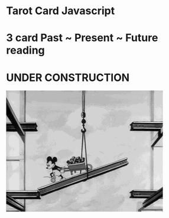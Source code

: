 # Tarot Card Javascript

# 3 card Past ~ Present ~ Future reading

# UNDER CONSTRUCTION
![tarotJS](images/ucmickey.gif)